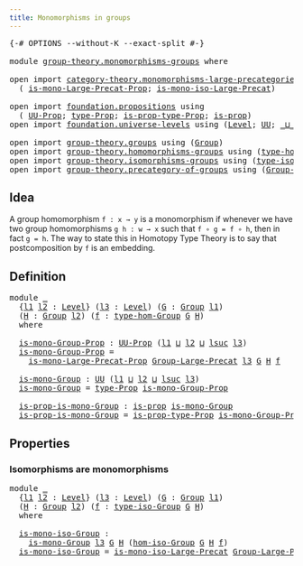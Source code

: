 ```yaml
---
title: Monomorphisms in groups
---
```


<pre class="Agda"><a id="49" class="Symbol">{-#</a> <a id="53" class="Keyword">OPTIONS</a> <a id="61" class="Pragma">--without-K</a> <a id="73" class="Pragma">--exact-split</a> <a id="87" class="Symbol">#-}</a>

<a id="92" class="Keyword">module</a> <a id="99" href="group-theory.monomorphisms-groups.html" class="Module">group-theory.monomorphisms-groups</a> <a id="133" class="Keyword">where</a>

<a id="140" class="Keyword">open</a> <a id="145" class="Keyword">import</a> <a id="152" href="category-theory.monomorphisms-large-precategories.html" class="Module">category-theory.monomorphisms-large-precategories</a> <a id="202" class="Keyword">using</a>
  <a id="210" class="Symbol">(</a> <a id="212" href="category-theory.monomorphisms-large-precategories.html#1442" class="Function">is-mono-Large-Precat-Prop</a><a id="237" class="Symbol">;</a> <a id="239" href="category-theory.monomorphisms-large-precategories.html#2170" class="Function">is-mono-iso-Large-Precat</a><a id="263" class="Symbol">)</a>

<a id="266" class="Keyword">open</a> <a id="271" class="Keyword">import</a> <a id="278" href="foundation.propositions.html" class="Module">foundation.propositions</a> <a id="302" class="Keyword">using</a>
  <a id="310" class="Symbol">(</a> <a id="312" href="foundation-core.propositions.html#1393" class="Function">UU-Prop</a><a id="319" class="Symbol">;</a> <a id="321" href="foundation-core.propositions.html#1495" class="Function">type-Prop</a><a id="330" class="Symbol">;</a> <a id="332" href="foundation-core.propositions.html#1562" class="Function">is-prop-type-Prop</a><a id="349" class="Symbol">;</a> <a id="351" href="foundation-core.propositions.html#1309" class="Function">is-prop</a><a id="358" class="Symbol">)</a>
<a id="360" class="Keyword">open</a> <a id="365" class="Keyword">import</a> <a id="372" href="foundation.universe-levels.html" class="Module">foundation.universe-levels</a> <a id="399" class="Keyword">using</a> <a id="405" class="Symbol">(</a><a id="406" href="Agda.Primitive.html#597" class="Postulate">Level</a><a id="411" class="Symbol">;</a> <a id="413" href="foundation-core.universe-levels.html#235" class="Primitive">UU</a><a id="415" class="Symbol">;</a> <a id="417" href="Agda.Primitive.html#810" class="Primitive Operator">_⊔_</a><a id="420" class="Symbol">;</a> <a id="422" href="Agda.Primitive.html#780" class="Primitive">lsuc</a><a id="426" class="Symbol">)</a>

<a id="429" class="Keyword">open</a> <a id="434" class="Keyword">import</a> <a id="441" href="group-theory.groups.html" class="Module">group-theory.groups</a> <a id="461" class="Keyword">using</a> <a id="467" class="Symbol">(</a><a id="468" href="group-theory.groups.html#2750" class="Function">Group</a><a id="473" class="Symbol">)</a>
<a id="475" class="Keyword">open</a> <a id="480" class="Keyword">import</a> <a id="487" href="group-theory.homomorphisms-groups.html" class="Module">group-theory.homomorphisms-groups</a> <a id="521" class="Keyword">using</a> <a id="527" class="Symbol">(</a><a id="528" href="group-theory.homomorphisms-groups.html#1635" class="Function">type-hom-Group</a><a id="542" class="Symbol">)</a>
<a id="544" class="Keyword">open</a> <a id="549" class="Keyword">import</a> <a id="556" href="group-theory.isomorphisms-groups.html" class="Module">group-theory.isomorphisms-groups</a> <a id="589" class="Keyword">using</a> <a id="595" class="Symbol">(</a><a id="596" href="group-theory.isomorphisms-groups.html#1804" class="Function">type-iso-Group</a><a id="610" class="Symbol">;</a> <a id="612" href="group-theory.isomorphisms-groups.html#1896" class="Function">hom-iso-Group</a><a id="625" class="Symbol">)</a>
<a id="627" class="Keyword">open</a> <a id="632" class="Keyword">import</a> <a id="639" href="group-theory.precategory-of-groups.html" class="Module">group-theory.precategory-of-groups</a> <a id="674" class="Keyword">using</a> <a id="680" class="Symbol">(</a><a id="681" href="group-theory.precategory-of-groups.html#747" class="Function">Group-Large-Precat</a><a id="699" class="Symbol">)</a>
</pre>
## Idea

A group homomorphism `f : x → y` is a monomorphism if whenever we have two group homomorphisms `g h : w → x` such that `f ∘ g = f ∘ h`, then in fact `g = h`. The way to state this in Homotopy Type Theory is to say that postcomposition by `f` is an embedding.

## Definition

<pre class="Agda"><a id="998" class="Keyword">module</a> <a id="1005" href="group-theory.monomorphisms-groups.html#1005" class="Module">_</a>
  <a id="1009" class="Symbol">{</a><a id="1010" href="group-theory.monomorphisms-groups.html#1010" class="Bound">l1</a> <a id="1013" href="group-theory.monomorphisms-groups.html#1013" class="Bound">l2</a> <a id="1016" class="Symbol">:</a> <a id="1018" href="Agda.Primitive.html#597" class="Postulate">Level</a><a id="1023" class="Symbol">}</a> <a id="1025" class="Symbol">(</a><a id="1026" href="group-theory.monomorphisms-groups.html#1026" class="Bound">l3</a> <a id="1029" class="Symbol">:</a> <a id="1031" href="Agda.Primitive.html#597" class="Postulate">Level</a><a id="1036" class="Symbol">)</a> <a id="1038" class="Symbol">(</a><a id="1039" href="group-theory.monomorphisms-groups.html#1039" class="Bound">G</a> <a id="1041" class="Symbol">:</a> <a id="1043" href="group-theory.groups.html#2750" class="Function">Group</a> <a id="1049" href="group-theory.monomorphisms-groups.html#1010" class="Bound">l1</a><a id="1051" class="Symbol">)</a>
  <a id="1055" class="Symbol">(</a><a id="1056" href="group-theory.monomorphisms-groups.html#1056" class="Bound">H</a> <a id="1058" class="Symbol">:</a> <a id="1060" href="group-theory.groups.html#2750" class="Function">Group</a> <a id="1066" href="group-theory.monomorphisms-groups.html#1013" class="Bound">l2</a><a id="1068" class="Symbol">)</a> <a id="1070" class="Symbol">(</a><a id="1071" href="group-theory.monomorphisms-groups.html#1071" class="Bound">f</a> <a id="1073" class="Symbol">:</a> <a id="1075" href="group-theory.homomorphisms-groups.html#1635" class="Function">type-hom-Group</a> <a id="1090" href="group-theory.monomorphisms-groups.html#1039" class="Bound">G</a> <a id="1092" href="group-theory.monomorphisms-groups.html#1056" class="Bound">H</a><a id="1093" class="Symbol">)</a>
  <a id="1097" class="Keyword">where</a>

  <a id="1106" href="group-theory.monomorphisms-groups.html#1106" class="Function">is-mono-Group-Prop</a> <a id="1125" class="Symbol">:</a> <a id="1127" href="foundation-core.propositions.html#1393" class="Function">UU-Prop</a> <a id="1135" class="Symbol">(</a><a id="1136" href="group-theory.monomorphisms-groups.html#1010" class="Bound">l1</a> <a id="1139" href="Agda.Primitive.html#810" class="Primitive Operator">⊔</a> <a id="1141" href="group-theory.monomorphisms-groups.html#1013" class="Bound">l2</a> <a id="1144" href="Agda.Primitive.html#810" class="Primitive Operator">⊔</a> <a id="1146" href="Agda.Primitive.html#780" class="Primitive">lsuc</a> <a id="1151" href="group-theory.monomorphisms-groups.html#1026" class="Bound">l3</a><a id="1153" class="Symbol">)</a>
  <a id="1157" href="group-theory.monomorphisms-groups.html#1106" class="Function">is-mono-Group-Prop</a> <a id="1176" class="Symbol">=</a>
    <a id="1182" href="category-theory.monomorphisms-large-precategories.html#1442" class="Function">is-mono-Large-Precat-Prop</a> <a id="1208" href="group-theory.precategory-of-groups.html#747" class="Function">Group-Large-Precat</a> <a id="1227" href="group-theory.monomorphisms-groups.html#1026" class="Bound">l3</a> <a id="1230" href="group-theory.monomorphisms-groups.html#1039" class="Bound">G</a> <a id="1232" href="group-theory.monomorphisms-groups.html#1056" class="Bound">H</a> <a id="1234" href="group-theory.monomorphisms-groups.html#1071" class="Bound">f</a>

  <a id="1239" href="group-theory.monomorphisms-groups.html#1239" class="Function">is-mono-Group</a> <a id="1253" class="Symbol">:</a> <a id="1255" href="foundation-core.universe-levels.html#235" class="Primitive">UU</a> <a id="1258" class="Symbol">(</a><a id="1259" href="group-theory.monomorphisms-groups.html#1010" class="Bound">l1</a> <a id="1262" href="Agda.Primitive.html#810" class="Primitive Operator">⊔</a> <a id="1264" href="group-theory.monomorphisms-groups.html#1013" class="Bound">l2</a> <a id="1267" href="Agda.Primitive.html#810" class="Primitive Operator">⊔</a> <a id="1269" href="Agda.Primitive.html#780" class="Primitive">lsuc</a> <a id="1274" href="group-theory.monomorphisms-groups.html#1026" class="Bound">l3</a><a id="1276" class="Symbol">)</a>
  <a id="1280" href="group-theory.monomorphisms-groups.html#1239" class="Function">is-mono-Group</a> <a id="1294" class="Symbol">=</a> <a id="1296" href="foundation-core.propositions.html#1495" class="Function">type-Prop</a> <a id="1306" href="group-theory.monomorphisms-groups.html#1106" class="Function">is-mono-Group-Prop</a>

  <a id="1328" href="group-theory.monomorphisms-groups.html#1328" class="Function">is-prop-is-mono-Group</a> <a id="1350" class="Symbol">:</a> <a id="1352" href="foundation-core.propositions.html#1309" class="Function">is-prop</a> <a id="1360" href="group-theory.monomorphisms-groups.html#1239" class="Function">is-mono-Group</a>
  <a id="1376" href="group-theory.monomorphisms-groups.html#1328" class="Function">is-prop-is-mono-Group</a> <a id="1398" class="Symbol">=</a> <a id="1400" href="foundation-core.propositions.html#1562" class="Function">is-prop-type-Prop</a> <a id="1418" href="group-theory.monomorphisms-groups.html#1106" class="Function">is-mono-Group-Prop</a>
</pre>
## Properties

### Isomorphisms are monomorphisms

<pre class="Agda"><a id="1501" class="Keyword">module</a> <a id="1508" href="group-theory.monomorphisms-groups.html#1508" class="Module">_</a>
  <a id="1512" class="Symbol">{</a><a id="1513" href="group-theory.monomorphisms-groups.html#1513" class="Bound">l1</a> <a id="1516" href="group-theory.monomorphisms-groups.html#1516" class="Bound">l2</a> <a id="1519" class="Symbol">:</a> <a id="1521" href="Agda.Primitive.html#597" class="Postulate">Level</a><a id="1526" class="Symbol">}</a> <a id="1528" class="Symbol">(</a><a id="1529" href="group-theory.monomorphisms-groups.html#1529" class="Bound">l3</a> <a id="1532" class="Symbol">:</a> <a id="1534" href="Agda.Primitive.html#597" class="Postulate">Level</a><a id="1539" class="Symbol">)</a> <a id="1541" class="Symbol">(</a><a id="1542" href="group-theory.monomorphisms-groups.html#1542" class="Bound">G</a> <a id="1544" class="Symbol">:</a> <a id="1546" href="group-theory.groups.html#2750" class="Function">Group</a> <a id="1552" href="group-theory.monomorphisms-groups.html#1513" class="Bound">l1</a><a id="1554" class="Symbol">)</a>
  <a id="1558" class="Symbol">(</a><a id="1559" href="group-theory.monomorphisms-groups.html#1559" class="Bound">H</a> <a id="1561" class="Symbol">:</a> <a id="1563" href="group-theory.groups.html#2750" class="Function">Group</a> <a id="1569" href="group-theory.monomorphisms-groups.html#1516" class="Bound">l2</a><a id="1571" class="Symbol">)</a> <a id="1573" class="Symbol">(</a><a id="1574" href="group-theory.monomorphisms-groups.html#1574" class="Bound">f</a> <a id="1576" class="Symbol">:</a> <a id="1578" href="group-theory.isomorphisms-groups.html#1804" class="Function">type-iso-Group</a> <a id="1593" href="group-theory.monomorphisms-groups.html#1542" class="Bound">G</a> <a id="1595" href="group-theory.monomorphisms-groups.html#1559" class="Bound">H</a><a id="1596" class="Symbol">)</a>
  <a id="1600" class="Keyword">where</a>

  <a id="1609" href="group-theory.monomorphisms-groups.html#1609" class="Function">is-mono-iso-Group</a> <a id="1627" class="Symbol">:</a>
    <a id="1633" href="group-theory.monomorphisms-groups.html#1239" class="Function">is-mono-Group</a> <a id="1647" href="group-theory.monomorphisms-groups.html#1529" class="Bound">l3</a> <a id="1650" href="group-theory.monomorphisms-groups.html#1542" class="Bound">G</a> <a id="1652" href="group-theory.monomorphisms-groups.html#1559" class="Bound">H</a> <a id="1654" class="Symbol">(</a><a id="1655" href="group-theory.isomorphisms-groups.html#1896" class="Function">hom-iso-Group</a> <a id="1669" href="group-theory.monomorphisms-groups.html#1542" class="Bound">G</a> <a id="1671" href="group-theory.monomorphisms-groups.html#1559" class="Bound">H</a> <a id="1673" href="group-theory.monomorphisms-groups.html#1574" class="Bound">f</a><a id="1674" class="Symbol">)</a>
  <a id="1678" href="group-theory.monomorphisms-groups.html#1609" class="Function">is-mono-iso-Group</a> <a id="1696" class="Symbol">=</a> <a id="1698" href="category-theory.monomorphisms-large-precategories.html#2170" class="Function">is-mono-iso-Large-Precat</a> <a id="1723" href="group-theory.precategory-of-groups.html#747" class="Function">Group-Large-Precat</a> <a id="1742" href="group-theory.monomorphisms-groups.html#1529" class="Bound">l3</a> <a id="1745" href="group-theory.monomorphisms-groups.html#1542" class="Bound">G</a> <a id="1747" href="group-theory.monomorphisms-groups.html#1559" class="Bound">H</a> <a id="1749" href="group-theory.monomorphisms-groups.html#1574" class="Bound">f</a>
</pre>